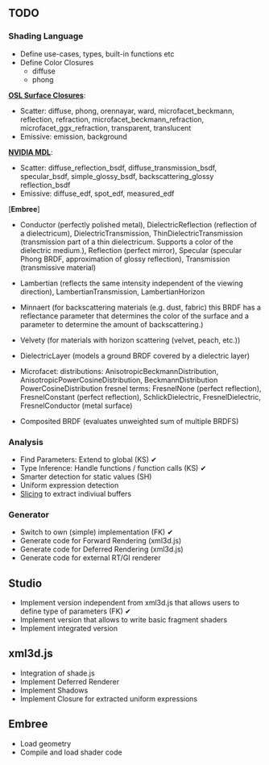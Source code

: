 ## TODO

### Shading Language
* Define use-cases, types, built-in functions etc
* Define Color Closures
    * diffuse
    * phong

[__OSL Surface Closures__](https://github.com/imageworks/OpenShadingLanguage/blob/master/src/doc/osl-languagespec.pdf?raw=true):

* Scatter: diffuse, phong, orennayar, ward, microfacet_beckmann, reflection, refraction,
microfacet_beckmann_refraction, microfacet_ggx_refraction, transparent, translucent
* Emissive: emission, background

[__NVIDIA MDL__](http://www.nvidia-arc.com/fileadmin/user_upload/iray_2013/documents/mdl_introduction.121115.pdf):

* Scatter: diffuse_reflection_bsdf, diffuse_transmission_bsdf, specular_bsdf, simple_glossy_bsdf, backscattering_glossy reflection_bsdf
* Emissive: diffuse_edf, spot_edf, measured_edf

[__Embree__]

* Conductor (perfectly polished metal), DielectricReflection (reflection of a dielectricum), DielectricTransmission,
  ThinDielectricTransmission (transmission part of a thin dielectricum. Supports a color of the dielectric medium.),
  Reflection (perfect mirror), Specular (specular Phong BRDF, approximation of glossy reflection),
  Transmission (transmissive material)

* Lambertian (reflects the same intensity independent of the viewing direction),
  LambertianTransmission, LambertianHorizon

* Minnaert (for backscattering materials (e.g. dust, fabric) this BRDF has a reflectance parameter that determines the color of
  the surface and a parameter to determine the amount of backscattering.)

* Velvety (for materials with horizon scattering (velvet, peach, etc.))

* DielectricLayer (models a ground BRDF covered by a dielectric layer)

* Microfacet:
  distributions: AnisotropicBeckmannDistribution, AnisotropicPowerCosineDistribution, BeckmannDistribution
                 PowerCosineDistribution
  fresnel terms: FresnelNone (perfect reflection), FresnelConstant (perfect reflection), SchlickDielectric,
                 FresnelDielectric, FresnelConductor (metal surface)

* Composited BRDF (evaluates unweighted sum of multiple BRDFS)

### Analysis

* Find Parameters: Extend to global (KS) ✔
* Type Inference: Handle functions / function calls (KS) ✔
* Smarter detection for static values (SH)
* Uniform expression detection
* [Slicing](http://en.wikipedia.org/wiki/Program_slicing) to extract indiviual buffers

### Generator

* Switch to own (simple) implementation (FK) ✔
* Generate code for Forward Rendering (xml3d.js)
* Generate code for Deferred Rendering (xml3d.js)
* Generate code for external RT/GI renderer

## Studio

* Implement version independent from xml3d.js that allows users to define type of parameters (FK) ✔
* Implement version that allows to write basic fragment shaders
* Implement integrated version

## xml3d.js

* Integration of shade.js
* Implement Deferred Renderer
* Implement Shadows
* Implement Closure for extracted uniform expressions

## Embree

* Load geometry
* Compile and load shader code

